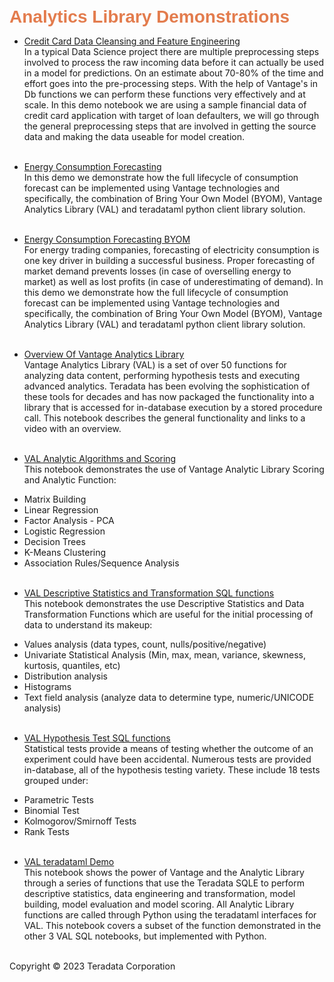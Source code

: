 <b style = 'font-size:28px;font-family:Arial;color:#E37C4D'>Analytics Library Demonstrations</b>
 
* [Credit Card Data Cleansing and Feature Engineering](../UseCases/CreditCardFraud/CreditCardFraud.ipynb)
<br>In a typical Data Science project there are multiple preprocessing steps involved to process the raw incoming data before it can actually be used in a model for predictions. On an estimate about 70-80% of the time and effort goes into the pre-processing steps. With the help of Vantage's in Db functions we can perform these functions very effectively and at scale. In this demo notebook we are using a sample financial data of credit card application with target of loan defaulters, we will go through the general preprocessing steps that are involved in getting the source data and making the data useable  for model creation.<br><br>
 
* [Energy Consumption Forecasting](../Consumption_Forecasting_BYOM/Consumption_Forecasting_BYOM.ipynb)
<br>In this demo we demonstrate how the full lifecycle of consumption forecast can be implemented using Vantage technologies and specifically, the combination of Bring Your Own Model (BYOM), Vantage Analytics Library (VAL) and teradataml python client library solution.<br><br>
 
* [Energy Consumption Forecasting BYOM](../UseCases/Consumption_Forecasting_BYOM/Energy_Consumption_Forecasting_BYOM.ipynb)
<br>For energy trading companies, forecasting of electricity consumption is one key driver in building a successful business. Proper forecasting of market demand prevents losses (in case of overselling energy to market) as well as lost profits (in case of underestimating of demand). In this demo we demonstrate how the full lifecycle of consumption forecast can be implemented using Vantage technologies and specifically, the combination of Bring Your Own Model (BYOM), Vantage Analytics Library (VAL) and teradataml python client library solution.<br><br>
 
* [Overview Of Vantage Analytics Library](../UseCases/VantageAnalyticLibrary/Overview_Vantage_Analytic_Library.ipynb)
<br>Vantage Analytics Library (VAL) is a set of over 50 functions for analyzing data content, performing hypothesis tests and executing advanced analytics. Teradata has been evolving the sophistication of these tools for decades and has now packaged the functionality into a library that is accessed for in-database execution by a stored procedure call. This notebook describes the general functionality and links to a video with an overview.<br><br>
 
* [VAL Analytic Algorithms and Scoring](../UseCases/VantageAnalyticLibrary/VAL-Analytic_Algorithms_and_Scoring.ipynb)
<br>This notebook demonstrates the use of Vantage Analytic Library Scoring and Analytic Function:
- Matrix Building
- Linear Regression
- Factor Analysis - PCA
- Logistic Regression
- Decision Trees
- K-Means Clustering
- Association Rules/Sequence Analysis<br><br>
 
* [VAL Descriptive Statistics and Transformation SQL functions](../UseCases/VantageAnalyticLibrary/VAL-Descriptive_Statistics_and_Transformation.ipynb)
<br>This notebook demonstrates the use Descriptive Statistics and Data Transformation Functions which are useful for the initial processing of data to understand its makeup:
- Values analysis (data types, count, nulls/positive/negative)
- Univariate Statistical Analysis (Min, max, mean, variance, skewness, kurtosis, quantiles, etc)
- Distribution analysis
- Histograms
- Text field analysis (analyze data to determine type, numeric/UNICODE analysis)<br><br>
 
* [VAL Hypothesis Test SQL functions](../UseCases/VantageAnalyticLibrary/VAL-Hypothesis_Tests.ipynb)
<br>Statistical tests provide a means of testing whether the outcome of an experiment could have been accidental. Numerous tests are provided in-database, all of the hypothesis testing variety. These include 18 tests grouped under:
- Parametric Tests
- Binomial Test
- Kolmogorov/Smirnoff Tests
- Rank Tests<br><br>
 
* [VAL teradataml Demo](../UseCases/VantageAnalyticLibrary/VAL-teradataml-Demo.ipynb)
<br>This notebook shows the power of Vantage and the Analytic Library through a series of functions that use the Teradata SQLE to perform descriptive statistics, data engineering and transformation, model building, model evaluation and model scoring. All Analytic Library functions are called through Python using the teradataml interfaces for VAL. This notebook covers a subset of the function demonstrated in the other 3 VAL  SQL notebooks, but implemented with Python.<br><br>
 

Copyright © 2023 Teradata Corporation
